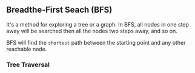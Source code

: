 ## Breadthe-First Seach (BFS)

It's a method for exploring a tree or a graph.
In BFS, all nodes in one step away will be searched then all the nodes two steps away, and so on.

BFS will find the `shortest` path between the starting point and any other reachable node.

### Tree Traversal
